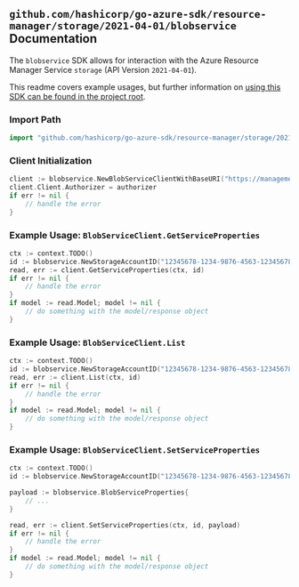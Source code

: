 
## `github.com/hashicorp/go-azure-sdk/resource-manager/storage/2021-04-01/blobservice` Documentation

The `blobservice` SDK allows for interaction with the Azure Resource Manager Service `storage` (API Version `2021-04-01`).

This readme covers example usages, but further information on [using this SDK can be found in the project root](https://github.com/hashicorp/go-azure-sdk/tree/main/docs).

### Import Path

```go
import "github.com/hashicorp/go-azure-sdk/resource-manager/storage/2021-04-01/blobservice"
```


### Client Initialization

```go
client := blobservice.NewBlobServiceClientWithBaseURI("https://management.azure.com")
client.Client.Authorizer = authorizer
if err != nil {
	// handle the error
}
```


### Example Usage: `BlobServiceClient.GetServiceProperties`

```go
ctx := context.TODO()
id := blobservice.NewStorageAccountID("12345678-1234-9876-4563-123456789012", "example-resource-group", "accountValue")
read, err := client.GetServiceProperties(ctx, id)
if err != nil {
	// handle the error
}
if model := read.Model; model != nil {
	// do something with the model/response object
}
```


### Example Usage: `BlobServiceClient.List`

```go
ctx := context.TODO()
id := blobservice.NewStorageAccountID("12345678-1234-9876-4563-123456789012", "example-resource-group", "accountValue")
read, err := client.List(ctx, id)
if err != nil {
	// handle the error
}
if model := read.Model; model != nil {
	// do something with the model/response object
}
```


### Example Usage: `BlobServiceClient.SetServiceProperties`

```go
ctx := context.TODO()
id := blobservice.NewStorageAccountID("12345678-1234-9876-4563-123456789012", "example-resource-group", "accountValue")

payload := blobservice.BlobServiceProperties{
	// ...
}

read, err := client.SetServiceProperties(ctx, id, payload)
if err != nil {
	// handle the error
}
if model := read.Model; model != nil {
	// do something with the model/response object
}
```
